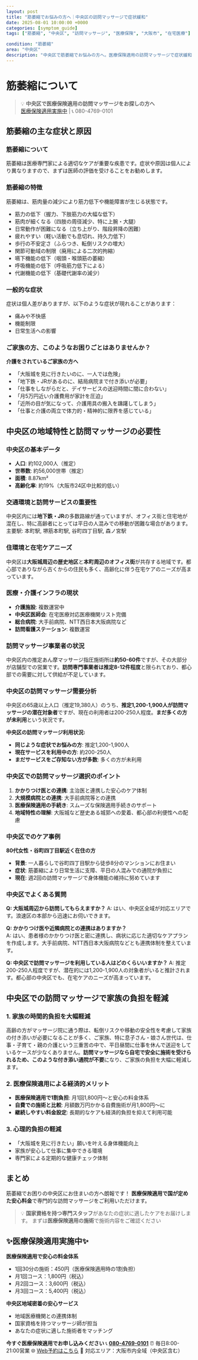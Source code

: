```yaml
---
layout: post
title: "筋萎縮でお悩みの方へ｜中央区の訪問マッサージで症状緩和"
date: 2025-08-01 10:00:00 +0000
categories: [symptom_guide]
tags: ["筋萎縮", "中央区", "訪問マッサージ", "医療保険", "大阪市", "在宅医療"]

condition: "筋萎縮"
area: "中央区"
description: "中央区で筋萎縮でお悩みの方へ。医療保険適用の訪問マッサージで症状緩和をサポート。国家資格を持つマッサージ師が専門ケアをご提供します。"
---
```



# 筋萎縮について

> 💡 **中央区で医療保険適用の訪問マッサージをお探しの方へ**  
> [医療保険適用実施中](https://peraichi.com/landing_pages/view/himawari-massage/) | 📞 080-4769-0101

## 筋萎縮の主な症状と原因

### 筋萎縮について
筋萎縮は医療専門家による適切なケアが重要な疾患です。症状や原因は個人により異なりますので、まずは医師の評価を受けることをお勧めします。

### 筋萎縮の特徴
筋萎縮は、筋肉量の減少により筋力低下や機能障害が生じる状態です。
- 筋力の低下（握力、下肢筋力の大幅な低下）
- 筋肉が細くなる（四肢の周径減少、特に上腕・大腿）
- 日常動作が困難になる（立ち上がり、階段昇降の困難）
- 疲れやすい（軽い活動でも息切れ、持久力低下）
- 歩行の不安定さ（ふらつき、転倒リスクの増大）
- 関節可動域の制限（廃用による二次的拘縮）
- 嚥下機能の低下（咽頭・喉頭筋の萎縮）
- 呼吸機能の低下（呼吸筋力低下による）
- 代謝機能の低下（基礎代謝率の減少）

### 一般的な症状
症状は個人差がありますが、以下のような症状が現れることがあります：
- 痛みや不快感
- 機能制限
- 日常生活への影響

### ご家族の方、このようなお困りごとはありませんか？
**介護をされているご家族の方へ**
- 「大阪城を見に行きたいのに、一人では危険」
- 「地下鉄・JRがあるのに、結局病院まで付き添いが必要」
- 「仕事をしながらだと、デイサービスの送迎時間に間に合わない」
- 「月5万円近い介護費用が家計を圧迫」
- 「近所の目が気になって、介護用具の搬入を躊躇してしまう」
- 「仕事と介護の両立で体力的・精神的に限界を感じている」

## 中央区の地域特性と訪問マッサージの必要性

### 中央区の基本データ
- **人口**: 約102,000人（推定）
- **世帯数**: 約56,000世帯（推定）
- **面積**: 8.87km²
- **高齢化率**: 約19%（大阪市24区中比較的低い）

### 交通環境と訪問サービスの重要性
中央区内には**地下鉄・JR**の多数路線が通っていますが、オフィス街と住宅地が混在し、特に高齢者にとっては平日の人混みでの移動が困難な場合があります。
主要駅: 本町駅, 堺筋本町駅, 谷町四丁目駅, 森ノ宮駅

### 住環境と在宅ケアニーズ
中央区は**大阪城周辺の歴史地区**と**本町周辺のオフィス街**が共存する地域です。都心部でありながら古くからの住民も多く、高齢化に伴う在宅ケアのニーズが高まっています。

### 医療・介護インフラの現状
- **介護施設**: 複数運営中
- **中央区医師会**: 在宅医療対応医療機関リスト完備
- **総合病院**: 大手前病院、NTT西日本大阪病院など
- **訪問看護ステーション**: 複数運営

### 訪問マッサージ事業者の状況
中央区内の推定あん摩マッサージ指圧施術所は**約50-60件**ですが、その大部分が店舗型での営業です。**訪問専門事業者は推定8-12件程度**と限られており、都心部での需要に対して供給が不足しています。

### 中央区の訪問マッサージ需要分析
中央区の65歳以上人口（推定19,380人）のうち、**推定1,200-1,900人が訪問マッサージの潜在対象者**ですが、現在の利用者は200-250人程度。**まだ多くの方が未利用**という状況です。

**中央区の訪問マッサージ利用状況:**
- **同じような症状でお悩みの方**: 推定1,200-1,900人
- **現在サービスを利用中の方**: 約200-250人  
- **まだサービスをご存知ない方が多数**: 多くの方が未利用

### 中央区での訪問マッサージ選択のポイント
1. **かかりつけ医との連携**: 主治医と連携した安心のケア体制
2. **大規模病院との連携**: 大手前病院等との連携
3. **医療保険適用の手続き**: スムーズな保険適用手続きのサポート
4. **地域特性の理解**: 大阪城など歴史ある城郭への愛着、都心部の利便性への配慮

### 中央区でのケア事例
**80代女性・谷町四丁目駅近く在住の方**
- **背景**: 一人暮らしで谷町四丁目駅から徒歩8分のマンションにお住まい
- **症状**: 筋萎縮により日常生活に支障、平日の人混みでの通院が負担に
- **現在**: 週2回の訪問マッサージで身体機能の維持に努めています

### 中央区でよくある質問
**Q: 大阪城周辺から訪問してもらえますか？**
A: はい、中央区全域が対応エリアです。浪速区の本部から迅速にお伺いできます。

**Q: かかりつけ医や近隣病院との連携はありますか？**  
A: はい、患者様のかかりつけ医と密に連携し、病状に応じた適切なケアプランを作成します。大手前病院、NTT西日本大阪病院などとも連携体制を整えています。

**Q: 中央区で訪問マッサージを利用している人はどのくらいいますか？**
A: 推定200-250人程度ですが、潜在的には1,200-1,900人の対象者がいると推計されます。都心部の中央区でも、在宅ケアのニーズが高まっています。

## 中央区での訪問マッサージで家族の負担を軽減

### 1. 家族の時間的負担を大幅軽減
高齢の方がマッサージ院に通う際は、転倒リスクや移動の安全性を考慮して家族の付き添いが必要になることが多く、ご家族、特に息子さん・娘さん世代は、仕事・子育て・親の介護という三重苦の中で、平日昼間に仕事を休んで送迎をしているケースが少なくありません。**訪問マッサージなら自宅で安全に施術を受けられるため、このような付き添い通院が不要**になり、ご家族の負担を大幅に軽減します。

### 2. 医療保険適用による経済的メリット
- **医療保険適用で1割負担**: 月1回1,800円～と安心の料金体系
- **自費での施術と比較**: 月額数万円かかる自費施術が月1,800円～に
- **継続しやすい料金設定**: 長期的なケアも経済的負担を抑えて利用可能

### 3. 心理的負担の軽減
- 「大阪城を見に行きたい」願いを叶える身体機能向上
- 家族が安心して仕事に集中できる環境
- 専門家による定期的な健康チェック体制

## まとめ
筋萎縮でお困りの中央区にお住まいの方へ朗報です！
**医療保険適用で国が定めた安心料金**で専門的な訪問マッサージをご利用いただけます。

> 💡 **国家資格を持つ専門スタッフ**があなたの症状に適したケアをお届けします。
> まずは**医療保険適用の施術**で施術内容をご確認ください

## ✨医療保険適用実施中✨

**医療保険適用で安心の料金体系**
- 1回30分の施術：450円（医療保険適用時の1割負担）
- 月1回コース：1,800円（税込）
- 月2回コース：3,600円（税込）
- 月3回コース：5,400円（税込）

**中央区地域密着の安心サービス**
- 地域医療機関との連携体制
- 国家資格を持つマッサージ師が担当
- あなたの症状に適した施術者をマッチング

**今すぐ医療保険適用でお申し込みください**
📞 **[080-4769-0101](tel:080-4769-0101)**
⏰ 毎日8:00-21:00営業
🌐 [Web予約はこちら](https://peraichi.com/landing_pages/view/himawari-massage/)
📍 対応エリア：大阪市内全域（中央区含む）
